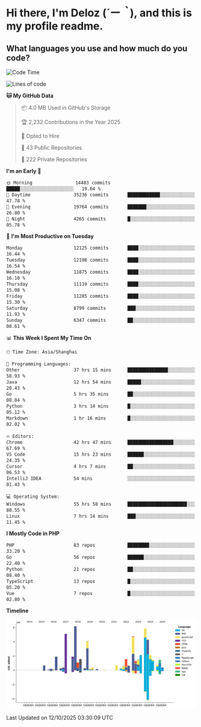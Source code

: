 # **Hi there, I'm Deloz (*´ー｀*), and this is my profile readme.**

## **What languages you use and how much do you code?**

<!--START_SECTION:waka-->
![Code Time](http://img.shields.io/badge/Code%20Time-7%2C738%20hrs%2039%20mins-blue)

![Lines of code](https://img.shields.io/badge/From%20Hello%20World%20I%27ve%20Written-54.0%20million%20lines%20of%20code-blue)

**🐱 My GitHub Data** 

> 📦 4.0 MB Used in GitHub's Storage 
 > 
> 🏆 2,232 Contributions in the Year 2025
 > 
> 💼 Opted to Hire
 > 
> 📜 43 Public Repositories 
 > 
> 🔑 222 Private Repositories 
 > 
**I'm an Early 🐤** 

```text
🌞 Morning                14483 commits       █████░░░░░░░░░░░░░░░░░░░░   19.64 % 
🌆 Daytime                35236 commits       ████████████░░░░░░░░░░░░░   47.78 % 
🌃 Evening                19764 commits       ███████░░░░░░░░░░░░░░░░░░   26.80 % 
🌙 Night                  4265 commits        █░░░░░░░░░░░░░░░░░░░░░░░░   05.78 % 
```
📅 **I'm Most Productive on Tuesday** 

```text
Monday                   12125 commits       ████░░░░░░░░░░░░░░░░░░░░░   16.44 % 
Tuesday                  12198 commits       ████░░░░░░░░░░░░░░░░░░░░░   16.54 % 
Wednesday                11875 commits       ████░░░░░░░░░░░░░░░░░░░░░   16.10 % 
Thursday                 11119 commits       ████░░░░░░░░░░░░░░░░░░░░░   15.08 % 
Friday                   11285 commits       ████░░░░░░░░░░░░░░░░░░░░░   15.30 % 
Saturday                 8799 commits        ███░░░░░░░░░░░░░░░░░░░░░░   11.93 % 
Sunday                   6347 commits        ██░░░░░░░░░░░░░░░░░░░░░░░   08.61 % 
```


📊 **This Week I Spent My Time On** 

```text
🕑︎ Time Zone: Asia/Shanghai

💬 Programming Languages: 
Other                    37 hrs 15 mins      ███████████████░░░░░░░░░░   58.93 % 
Java                     12 hrs 54 mins      █████░░░░░░░░░░░░░░░░░░░░   20.43 % 
Go                       5 hrs 35 mins       ██░░░░░░░░░░░░░░░░░░░░░░░   08.84 % 
Python                   3 hrs 14 mins       █░░░░░░░░░░░░░░░░░░░░░░░░   05.12 % 
Markdown                 1 hr 16 mins        █░░░░░░░░░░░░░░░░░░░░░░░░   02.02 % 

🔥 Editors: 
Chrome                   42 hrs 47 mins      █████████████████░░░░░░░░   67.69 % 
VS Code                  15 hrs 23 mins      ██████░░░░░░░░░░░░░░░░░░░   24.35 % 
Cursor                   4 hrs 7 mins        ██░░░░░░░░░░░░░░░░░░░░░░░   06.53 % 
IntelliJ IDEA            54 mins             ░░░░░░░░░░░░░░░░░░░░░░░░░   01.43 % 

💻 Operating System: 
Windows                  55 hrs 58 mins      ██████████████████████░░░   88.55 % 
Linux                    7 hrs 14 mins       ███░░░░░░░░░░░░░░░░░░░░░░   11.45 % 
```

**I Mostly Code in PHP** 

```text
PHP                      83 repos            ████████░░░░░░░░░░░░░░░░░   33.20 % 
Go                       56 repos            ██████░░░░░░░░░░░░░░░░░░░   22.40 % 
Python                   21 repos            ██░░░░░░░░░░░░░░░░░░░░░░░   08.40 % 
TypeScript               13 repos            █░░░░░░░░░░░░░░░░░░░░░░░░   05.20 % 
Vue                      7 repos             █░░░░░░░░░░░░░░░░░░░░░░░░   02.80 % 
```



**Timeline**

![Lines of Code chart](https://raw.githubusercontent.com/deloz/deloz/main/assets/bar_graph.png)


 Last Updated on 12/10/2025 03:30:09 UTC
<!--END_SECTION:waka-->
